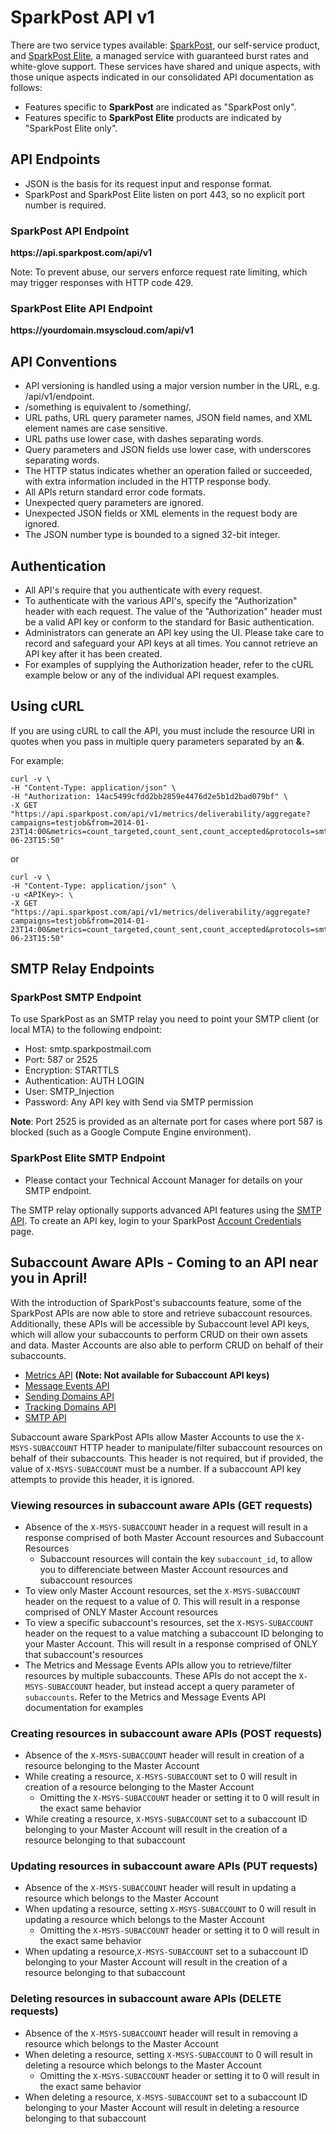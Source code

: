 # SparkPost API v1
There are two service types available:  [SparkPost](http://sparkpost.com/), our self-service product, and [SparkPost Elite](https://www.sparkpost.com/products/sparkpost-elite), a managed service with guaranteed burst rates and white-glove support. These services have shared and unique aspects, with those unique aspects indicated in our consolidated API documentation as follows:
* Features specific to **SparkPost** are indicated as "SparkPost only".
* Features specific to **SparkPost Elite** products are indicated by "SparkPost Elite only".

## API Endpoints
* JSON is the basis for its request input and response format.
* SparkPost and SparkPost Elite listen on port 443, so no explicit port number is required.

### SparkPost API Endpoint
**https\://api.sparkpost.com/api/v1**

Note: To prevent abuse, our servers enforce request rate limiting, which may trigger responses with HTTP code 429.

### SparkPost Elite API Endpoint
**https\://yourdomain.msyscloud.com/api/v1**


## API Conventions
* API versioning is handled using a major version number in the URL, e.g. /api/v1/endpoint.
* /something is equivalent to /something/.
* URL paths, URL query parameter names, JSON field names, and XML element names are case sensitive.
* URL paths use lower case, with dashes separating words.
* Query parameters and JSON fields use lower case, with underscores separating words.
* The HTTP status indicates whether an operation failed or succeeded, with extra information included in the HTTP response body.
* All APIs return standard error code formats.
* Unexpected query parameters are ignored.
* Unexpected JSON fields or XML elements in the request body are ignored.
* The JSON number type is bounded to a signed 32-bit integer.

## Authentication
* All API's require that you authenticate with every request.
* To authenticate with the various API's, specify the "Authorization" header with each request. The value of the "Authorization" header must be a valid API key or conform to the standard for Basic authentication.
* Administrators can generate an API key using the UI. Please take care to record and safeguard your API keys at all times. You cannot retrieve an API key after it has been created.
* For examples of supplying the Authorization header, refer to the cURL example below or any of the individual API request examples.

## Using cURL
If you are using cURL to call the API, you must include the resource URI in quotes when you pass in multiple query parameters separated by an **&**.

For example:

```
curl -v \
-H "Content-Type: application/json" \
-H "Authorization: 14ac5499cfdd2bb2859e4476d2e5b1d2bad079bf" \
-X GET "https://api.sparkpost.com/api/v1/metrics/deliverability/aggregate?campaigns=testjob&from=2014-01-23T14:00&metrics=count_targeted,count_sent,count_accepted&protocols=smtp&timezone=America%2FNew_York&to=2014-06-23T15:50"
```

or 

```
curl -v \
-H "Content-Type: application/json" \
-u <APIKey>: \
-X GET "https://api.sparkpost.com/api/v1/metrics/deliverability/aggregate?campaigns=testjob&from=2014-01-23T14:00&metrics=count_targeted,count_sent,count_accepted&protocols=smtp&timezone=America%2FNew_York&to=2014-06-23T15:50"
```

## SMTP Relay Endpoints
<a name="smtp-relay-endpoints"></a>

### SparkPost SMTP Endpoint
To use SparkPost as an SMTP relay you need to point your SMTP client (or local MTA) to the following endpoint:

* Host: smtp.sparkpostmail.com
* Port: 587 or 2525
* Encryption: STARTTLS
* Authentication: AUTH LOGIN
* User: SMTP_Injection
* Password: Any API key with Send via SMTP permission

**Note**: Port 2525 is provided as an alternate port for cases where port 587 is blocked (such as a Google Compute Engine environment).

### SparkPost Elite SMTP Endpoint

* Please contact your Technical Account Manager for details on your SMTP endpoint.

The SMTP relay optionally supports advanced API features using the [SMTP API](#smtp-api).  To create an API key, login to your SparkPost [Account Credentials](https://app.sparkpost.com/account/credentials) page.

## Subaccount Aware APIs - Coming to an API near you in April!
With the introduction of SparkPost's subaccounts feature, some of the SparkPost APIs are now able to store and retrieve subaccount resources. Additionally, these APIs will be accessible by Subaccount level API keys,
which will allow your subaccounts to perform CRUD on their own assets and data. Master Accounts are also able to perform CRUD on behalf of their subaccounts.

* [Metrics API](#metrics-api) **(Note: Not available for Subaccount API keys)**
* [Message Events API](#message-events-api)
* [Sending Domains API](#sending-domains-api)
* [Tracking Domains API](#tracking-domains-api)
* [SMTP API](#smtp-api)

Subaccount aware SparkPost APIs allow Master Accounts to use the `X-MSYS-SUBACCOUNT` HTTP header to manipulate/filter subaccount resources on behalf of their subaccounts.
This header is not required, but if provided, the value of `X-MSYS-SUBACCOUNT` must be a number. If a subaccount API key attempts to provide this header, it is ignored.

### Viewing resources in subaccount aware APIs (GET requests)
* Absence of the `X-MSYS-SUBACCOUNT` header in a request will result in a response comprised of both Master Account resources and Subaccount Resources
  * Subaccount resources will contain the key `subaccount_id`, to allow you to differenciate between Master Account resources and subaccount resources
* To view only Master Account resources, set the `X-MSYS-SUBACCOUNT` header on the request to a value of 0. This will result in a response comprised of ONLY Master Account resources
* To view a specific subaccount's resources, set the `X-MSYS-SUBACCOUNT` header on the request to a value matching a subaccount ID belonging to your Master Account. This will result in a response comprised of ONLY that subaccount's resources
* The Metrics and Message Events APIs allow you to retrieve/filter resources by multiple subaccounts. These APIs do not accept the `X-MSYS-SUBACCOUNT` header, but instead accept a query parameter of `subaccounts`. Refer to the Metrics and Message Events API documentation for examples

### Creating resources in subaccount aware APIs (POST requests)
* Absence of the `X-MSYS-SUBACCOUNT` header will result in creation of a resource belonging to the Master Account
* While creating a resource, `X-MSYS-SUBACCOUNT` set to 0 will result in creation of a resource belonging to the Master Account
  * Omitting the `X-MSYS-SUBACCOUNT` header or setting it to 0 will result in the exact same behavior
* While creating a resource, `X-MSYS-SUBACCOUNT` set to a subaccount ID belonging to your Master Account will result in the creation of a resource belonging to that subaccount

### Updating resources in subaccount aware APIs (PUT requests)
* Absence of the `X-MSYS-SUBACCOUNT` header will result in updating a resource which belongs to the Master Account
* When updating a resource, setting `X-MSYS-SUBACCOUNT` to 0 will result in updating a resource which belongs to the Master Account
  * Omitting the `X-MSYS-SUBACCOUNT` header or setting it to 0 will result in the exact same behavior
* When updating a resource,`X-MSYS-SUBACCOUNT` set to a subaccount ID belonging to your Master Account will result in the creation of a resource belonging to that subaccount

### Deleting resources in subaccount aware APIs (DELETE requests)
* Absence of the `X-MSYS-SUBACCOUNT` header will result in removing a resource which belongs to the Master Account
* When deleting a resource, setting `X-MSYS-SUBACCOUNT` to 0 will result in deleting a resource which belongs to the Master Account
  * Omitting the `X-MSYS-SUBACCOUNT` header or setting it to 0 will result in the exact same behavior
* When deleting a resource, `X-MSYS-SUBACCOUNT` set to a subaccount ID belonging to your Master Account will result in deleting a resource belonging to that subaccount
